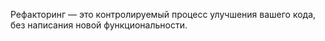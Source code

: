 Рефакторинг — это контролируемый процесс улучшения вашего кода, без написания новой функциональности.
